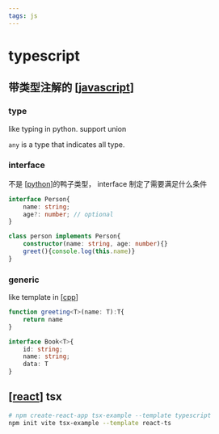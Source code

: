 ```yaml
---
tags: js
---
```

# typescript

## 带类型注解的 [[javascript]]

### type

like typing in python. support union

`any` is a type that indicates all type.

### interface

不是 [[python]]的鸭子类型， interface 制定了需要满足什么条件

```typescript
interface Person{
    name: string;
    age?: number; // optional
}

class person implements Person{
    constructor(name: string, age: number){}
    greet(){console.log(this.name)}
}
```

### generic

like template in [[cpp]]

```typescript
function greeting<T>(name: T):T{
    return name
}

interface Book<T>{
    id: string;
    name: string;
    data: T
}
```

## [[react]] tsx

```sh
# npm create-react-app tsx-example --template typescript
npm init vite tsx-example --template react-ts
```

[//begin]: # "Autogenerated link references for markdown compatibility"
[javascript]: javascript.md "javascript"
[python]: ../python/python.md "python"
[cpp]: ../cpp/cpp.md "Cpp"
[react]: react.md "react"
[//end]: # "Autogenerated link references"
